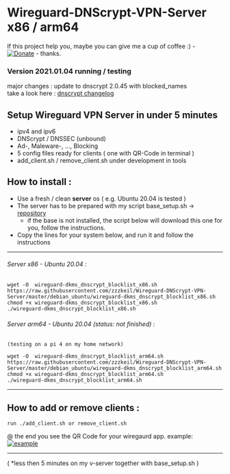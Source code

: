 # Wireguard-DNScrypt-VPN-Server  x86 / arm64
If this project help you, maybe you can give me a cup of coffee :)  - [![Donate](https://img.shields.io/badge/Donate-PayPal-green.svg)](https://www.paypal.com/donate/?hosted_button_id=WGCNYVFKTHC3C) - thanks.

### Version 2021.01.04 running / testing  
major changes : update to dnscrypt 2.0.45 with blocked_names  
take a look here : [dnscrypt changelog](https://github.com/DNSCrypt/dnscrypt-proxy/releases/tag/2.0.45)

## **Setup Wireguard VPN Server in under 5 minutes** 
* ipv4 and ipv6
* DNScrypt / DNSSEC (unbound)
* Ad-, Maleware-, ..., Blocking
* 5 config files ready for clients   ( one with QR-Code in terminal )
* add_client.sh / remove_client.sh under development in tools

## How to install :  
* Use a fresh / clean **server** os  ( e.g. Ubuntu 20.04 is tested ) 
* The server has to be prepared with my script base_setup.sh -> [repository](https://github.com/zzzkeil/base_setups)  
  * if the base is not installed, the script below will download this one for you, follow the instructions.  
* Copy the lines for your system below, and run it and follow the instructions  

----------------------------------------

###### Server x86 - Ubuntu 20.04 :
```
wget -O  wireguard-dkms_dnscrypt_blocklist_x86.sh https://raw.githubusercontent.com/zzzkeil/Wireguard-DNScrypt-VPN-Server/master/debian_ubuntu/wireguard-dkms_dnscrypt_blocklist_x86.sh
chmod +x wireguard-dkms_dnscrypt_blocklist_x86.sh
./wireguard-dkms_dnscrypt_blocklist_x86.sh
```

###### Server arm64 - Ubuntu 20.04 (status: not finished) :
```
(testing on a pi 4 on my home network)

wget -O  wireguard-dkms_dnscrypt_blocklist_arm64.sh https://raw.githubusercontent.com/zzzkeil/Wireguard-DNScrypt-VPN-Server/master/debian_ubuntu/wireguard-dkms_dnscrypt_blocklist_arm64.sh
chmod +x wireguard-dkms_dnscrypt_blocklist_arm64.sh
./wireguard-dkms_dnscrypt_blocklist_arm64.sh

```
-----------------------------------------

## How to add or remove clients :
```
run ./add_client.sh or remove_client.sh
```

@ the end you see the QR Code for your wiregaurd app.
example:
[![example](https://zeroaim.de/img/wgexsqr.png)](https://github.com/zzzkeil/Wireguard-DNScrypt-VPN-Server)

-----------------------------------------





( *less then 5 minutes on my v-server together with base_setup.sh ) 
